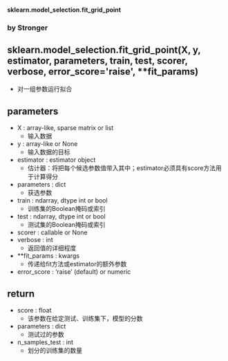 #### sklearn.model_selection.fit_grid_point

### by Stronger

## sklearn.model_selection.fit_grid_point(X, y, estimator, parameters, train, test, scorer, verbose, error_score='raise', **fit_params)
- 对一组参数运行拟合<br>

## parameters
- X : array-like, sparse matrix or list <br>
  - 输入数据<br>
- y : array-like or None<br>
  - 输入数据的目标<br>
- estimator : estimator object<br>
  - 估计器：将把每个候选参数值带入其中；estimator必须具有score方法用于计算得分<br>
- parameters : dict<br>
  - 获选参数<br>
- train : ndarray, dtype int or bool<br>
  - 训练集的Boolean掩码或索引<br>
- test : ndarray, dtype int or bool<br>
  - 测试集的Boolean掩码或索引<br>
- scorer : callable or None<br>
- verbose : int<br>
  - 返回值的详细程度<br>
- **fit_params : kwargs<br>
  - 传递给fit方法或estimator的额外参数<br>
- error_score : ‘raise’ (default) or numeric<br>

## return
- score : float <br>
  - 该参数在给定测试、训练集下，模型的分数<br>
- parameters : dict <br>
  - 测试过的参数<br>
- n_samples_test : int<br>
  - 划分的训练集的数量<br>
